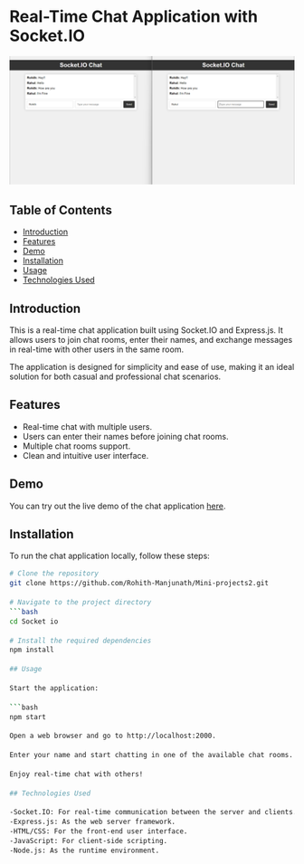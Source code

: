 # Real-Time Chat Application with Socket.IO

![App Screenshot](./assets/images/image.png)

## Table of Contents

- [Introduction](#introduction)
- [Features](#features)
- [Demo](#demo)
- [Installation](#installation)
- [Usage](#usage)
- [Technologies Used](#technologies-used)

## Introduction

This is a real-time chat application built using Socket.IO and Express.js. It allows users to join chat rooms, enter their names, and exchange messages in real-time with other users in the same room.

The application is designed for simplicity and ease of use, making it an ideal solution for both casual and professional chat scenarios.

## Features

- Real-time chat with multiple users.
- Users can enter their names before joining chat rooms.
- Multiple chat rooms support.
- Clean and intuitive user interface.

## Demo

You can try out the live demo of the chat application [here](https://chat-application-av5z.onrender.com/).

## Installation

To run the chat application locally, follow these steps:

```bash
# Clone the repository
git clone https://github.com/Rohith-Manjunath/Mini-projects2.git

# Navigate to the project directory
```bash
cd Socket io

# Install the required dependencies
npm install

## Usage

Start the application:

```bash
npm start

Open a web browser and go to http://localhost:2000.

Enter your name and start chatting in one of the available chat rooms.

Enjoy real-time chat with others!

## Technologies Used

-Socket.IO: For real-time communication between the server and clients.
-Express.js: As the web server framework.
-HTML/CSS: For the front-end user interface.
-JavaScript: For client-side scripting.
-Node.js: As the runtime environment.







